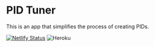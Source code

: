# PID Tuner

This is an app that simplifies the process of creating PIDs.

[![Netlify Status](https://api.netlify.com/api/v1/badges/5c00b705-8183-4a2a-9e15-ee96d5d26473/deploy-status)](https://app.netlify.com/sites/pid-tuner/deploys)
![Heroku](https://heroku-badge.herokuapp.com/?app=pid-tuner-condig)
